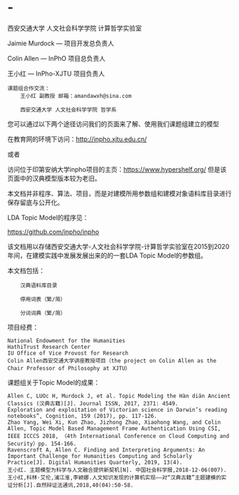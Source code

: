 # -
西安交通大学 人文社会科学学院 计算哲学实验室

Jaimie Murdock — 项目开发总负责人

Colin Allen — InPhO 项目总负责人

王小红 — InPho-XJTU 项目负责人

    课题组合作交流：
        王小红 副教授 邮箱：amandawxh@sina.com
        
        西安交通大学 人文社会科学学院 哲学系  

您可以通过以下两个途径访问我们的页面来了解、使用我们课题组建立的模型

在教育网的环境下访问：http://inpho.xjtu.edu.cn/

或者

访问位于印第安纳大学inpho项目的主页：https://www.hypershelf.org/ 但是该页面中的汉典模型版本较为老旧。

本文档并非程序、算法、项目，而是对建模所用参数组和建模对象语料库目录进行保存留底与公开化。

LDA Topic Model的程序见：

https://github.com/inpho/inpho

该文档用以存储西安交通大学-人文社会科学学院-计算哲学实验室在2015到2020年间，在建模实践中发展发展出来的的一套LDA Topic Model的参数组。

  本文档包括：

        汉典语料库目录

        停用词表（繁/简）

        分词词典（繁/简）



项目经费：

    National Endowment for the Humanities
    HathiTrust Research Center
    IU Office of Vice Provost for Research
    Colin Allen西安交通大学讲座教授项目（the project on Colin Allen as the Chair Professor of Philosophy at XJTU）

课题组关于Topic Model的成果：

    Allen C, LUOc H, Murdock J, et al. Topic Modeling the Hàn diăn Ancient Classics (汉典古籍)[J]. Journal ISSN, 2017, 2371: 4549.
    Exploration and exploitation of Victorian science in Darwin’s reading notebooks”, Cognition, 159 (2017), pp. 117-126.
    Zhao Yang, Wei Xi, Kun Zhao, Jizhong Zhao, Xiaohong Wang, and Colin Allen, Topic Model Based Management Frame Authentication Using CSI, IEEE ICCCS 2018, （4th International Conference on Cloud Computing and Security）pp. 154-166.
    Ravenscroft A, Allen C. Finding and Interpreting Arguments: An Important Challenge for Humanities Computing and Scholarly Practice[J]. Digital Humanities Quarterly, 2019, 13(4).
    王小红. 主题模型为科学与人文融合提供新契机[N]. 中国社会科学报,2018-12-06(007).
    王小红,科林·艾伦,浦江淮,李颖娜.人文知识发现的计算机实现——对“汉典古籍”主题建模的实证分析[J].自然辩证法通讯,2018,40(04):50-58.
